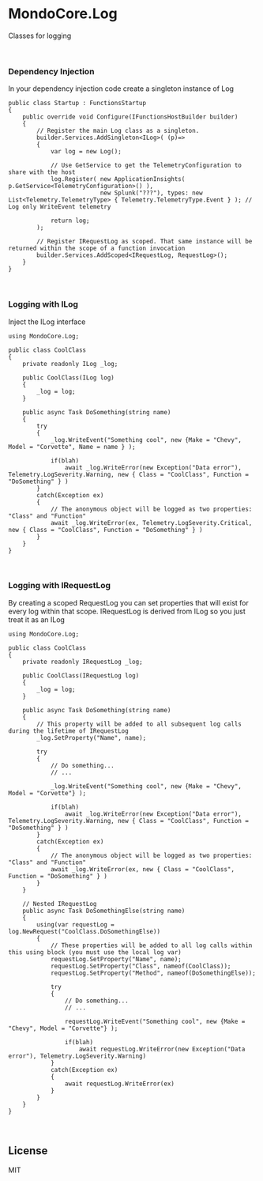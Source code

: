 ﻿# MondoCore.Log
  Classes for logging

<br>

### Dependency Injection

In your dependency injection code create a singleton instance of Log

    public class Startup : FunctionsStartup
    {
        public override void Configure(IFunctionsHostBuilder builder)
        {
            // Register the main Log class as a singleton.
            builder.Services.AddSingleton<ILog>( (p)=> 
            {
                var log = new Log();

                // Use GetService to get the TelemetryConfiguration to share with the host
                log.Register( new ApplicationInsights( p.GetService<TelemetryConfiguration>() ),
                              new Splunk("???"), types: new List<Telemetry.TelemetryType> { Telemetry.TelemetryType.Event } ); // Log only WriteEvent telemetry

                return log;
            );

            // Register IRequestLog as scoped. That same instance will be returned within the scope of a function invocation
            builder.Services.AddScoped<IRequestLog, RequestLog>();
        }
    }

<br>

### Logging with ILog

Inject the ILog interface
 
    using MondoCore.Log;

    public class CoolClass
    {
        private readonly ILog _log;

        public CoolClass(ILog log)
        {
            _log = log;
        }

        public async Task DoSomething(string name)
        {
            try
            {
                _log.WriteEvent("Something cool", new {Make = "Chevy", Model = "Corvette", Name = name } );

                if(blah)
                    await _log.WriteError(new Exception("Data error"), Telemetry.LogSeverity.Warning, new { Class = "CoolClass", Function = "DoSomething" } )
            }
            catch(Exception ex)
            {
                // The anonymous object will be logged as two properties: "Class" and "Function"
                await _log.WriteError(ex, Telemetry.LogSeverity.Critical, new { Class = "CoolClass", Function = "DoSomething" } )
            }
        }
    }

<br>


### Logging with IRequestLog

By creating a scoped RequestLog you can set properties that will exist for every log within that scope. IRequestLog is derived from ILog so you just treat it as an ILog
 
    using MondoCore.Log;

    public class CoolClass
    {
        private readonly IRequestLog _log;

        public CoolClass(IRequestLog log)
        {
            _log = log;
        }

        public async Task DoSomething(string name)
        {
            // This property will be added to all subsequent log calls during the lifetime of IRequestLog
            _log.SetProperty("Name", name);

            try
            {
                // Do something...
                // ...

                _log.WriteEvent("Something cool", new {Make = "Chevy", Model = "Corvette"} );

                if(blah)
                    await _log.WriteError(new Exception("Data error"), Telemetry.LogSeverity.Warning, new { Class = "CoolClass", Function = "DoSomething" } )
            }
            catch(Exception ex)
            {
                // The anonymous object will be logged as two properties: "Class" and "Function"
                await _log.WriteError(ex, new { Class = "CoolClass", Function = "DoSomething" } )
            }
        }

        // Nested IRequestLog
        public async Task DoSomethingElse(string name)
        {
            using(var requestLog = log.NewRequest("CoolClass.DoSomethingElse))
            {
                // These properties will be added to all log calls within this using block (you must use the local log var)
                requestLog.SetProperty("Name", name);
                requestLog.SetProperty("Class", nameof(CoolClass));
                requestLog.SetProperty("Method", nameof(DoSomethingElse));

                try
                {
                    // Do something...
                    // ...

                    requestLog.WriteEvent("Something cool", new {Make = "Chevy", Model = "Corvette"} );

                    if(blah)
                        await requestLog.WriteError(new Exception("Data error"), Telemetry.LogSeverity.Warning)
                }
                catch(Exception ex)
                {
                    await requestLog.WriteError(ex)
                }
            }
        }
    }

<br>

License
----

MIT
